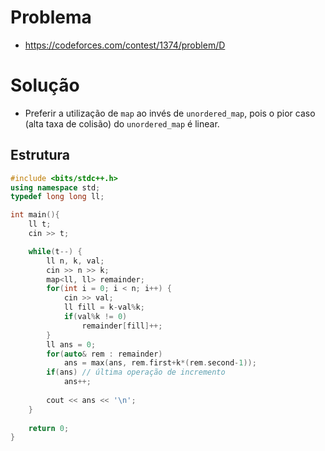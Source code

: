 # Problema

*   https://codeforces.com/contest/1374/problem/D

# Solução

*   Preferir a utilização de `map` ao invés de `unordered_map`, pois o pior caso (alta taxa de colisão) do `unordered_map` é linear.

## Estrutura

```cpp
#include <bits/stdc++.h>
using namespace std;
typedef long long ll;

int main(){
    ll t;
    cin >> t;

    while(t--) {
        ll n, k, val;
        cin >> n >> k;
        map<ll, ll> remainder; 
        for(int i = 0; i < n; i++) {
            cin >> val;
            ll fill = k-val%k;
            if(val%k != 0)
                remainder[fill]++;
        }
        ll ans = 0;
        for(auto& rem : remainder)
            ans = max(ans, rem.first+k*(rem.second-1));
        if(ans) // última operação de incremento
            ans++;
        
        cout << ans << '\n';
    }
    
    return 0;
}
```